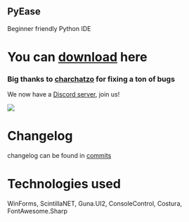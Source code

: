 ## PyEase

Beginner friendly Python IDE

# You can [download](https://github.com/CodeDiseaseDev/PyEase/releases) here
### Big thanks to [charchatzo](https://github.com/charchatzo) for fixing a ton of bugs

We now have a [Discord server](https://discord.gg/4HTgUrzD), join us!

![](https://media.discordapp.net/attachments/879585329873571850/883601079353376808/unknown.png)

# Changelog

changelog can be found in [commits](https://github.com/CodeDiseaseDev/PyEase/commits/master)

# Technologies used

WinForms, ScintillaNET, Guna.UI2, ConsoleControl, Costura, FontAwesome.Sharp
